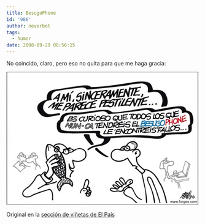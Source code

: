 ```yaml
---
title: BesugoPhone
id: '986'
author: neverbot
tags:
  - humor
date: 2008-09-29 08:56:15
---
```


No coincido, claro, pero eso no quita para que me haga gracia:

![BesugoPhone, por Forges](./besugophone/forges-besugophone.jpg "BesugoPhone, por Forges")

Original en la [sección de viñetas de El País](http://www.elpais.com/vineta/?autor=Forges&d_date=20080918&anchor=elpporopivin&k=Forges)